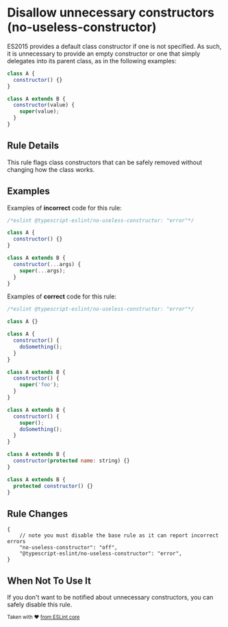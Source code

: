 # Disallow unnecessary constructors (no-useless-constructor)

ES2015 provides a default class constructor if one is not specified. As such, it is unnecessary to provide an empty constructor or one that simply delegates into its parent class, as in the following examples:

```js
class A {
  constructor() {}
}

class A extends B {
  constructor(value) {
    super(value);
  }
}
```

## Rule Details

This rule flags class constructors that can be safely removed without changing how the class works.

## Examples

Examples of **incorrect** code for this rule:

```js
/*eslint @typescript-eslint/no-useless-constructor: "error"*/

class A {
  constructor() {}
}

class A extends B {
  constructor(...args) {
    super(...args);
  }
}
```

Examples of **correct** code for this rule:

```js
/*eslint @typescript-eslint/no-useless-constructor: "error"*/

class A {}

class A {
  constructor() {
    doSomething();
  }
}

class A extends B {
  constructor() {
    super('foo');
  }
}

class A extends B {
  constructor() {
    super();
    doSomething();
  }
}

class A extends B {
  constructor(protected name: string) {}
}

class A extends B {
  protected constructor() {}
}
```

## Rule Changes

```cjson
{
    // note you must disable the base rule as it can report incorrect errors
    "no-useless-constructor": "off",
    "@typescript-eslint/no-useless-constructor": "error",
}
```

## When Not To Use It

If you don't want to be notified about unnecessary constructors, you can safely disable this rule.

<sup>Taken with ❤️ [from ESLint core](https://github.com/eslint/eslint/blob/master/docs/rules/no-useless-constructor.md)</sup>
